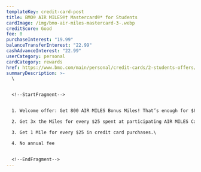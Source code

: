 ```yaml
---
templateKey: credit-card-post
title: BMO® AIR MILES®† Mastercard®* for Students
cardImage: /img/bmo-air-miles-mastercard-3-.webp
creditScore: Good
fee: 0
purchaseInterest: "19.99"
balanceTransferInterest: "22.99"
cashAdvanceInterest: "22.99"
userCategory: personal
cardCategory: rewards
href: https://www.bmo.com/main/personal/credit-cards/2-students-offers/
summaryDescription: >-
  \


  <!--StartFragment-->


  1. Welcome offer: Get 800 AIR MILES Bonus Miles! That’s enough for $80 towards purchases with AIR MILES Cash.\

  2. Get 3x the Miles for every $25 spent at participating AIR MILES Cash Reward Partners.g\

  3. Get 1 Mile for every $25 in credit card purchases.\

  4. No annual fee


  <!--EndFragment-->
---
```

